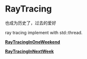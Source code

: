 # RayTracing
也成为历史了，过去的爱好

ray tracing implement with std::thread.

[**RayTracingInOneWeekend**](https://github.com/PerhapsChen/RayTracing/tree/main)

[**RayTracingInNextWeek**](https://github.com/PerhapsChen/RayTracing/tree/next_week)

